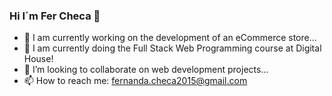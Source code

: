 ### Hi I´m Fer Checa 👋 

- 🔭 I am currently working on the development of an eCommerce store...
- 🌱 I am currently doing the Full Stack Web Programming course at Digital House!
- 👯 I’m looking to collaborate on web development projects...
- 📫 How to reach me: fernanda.checa2015@gmail.com


   



